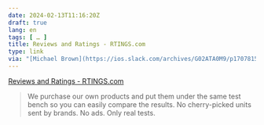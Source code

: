 ```yaml
---
date: 2024-02-13T11:16:20Z
draft: true
lang: en
tags: [ … ]
title: Reviews and Ratings - RTINGS.com
type: link
via: "[Michael Brown](https://ios.slack.com/archives/G02ATA0M9/p1707815207179899?thread_ts=1707813541.452569&channel=G02ATA0M9&message_ts=1707815207.179899)"
---
```


[Reviews and Ratings - RTINGS.com](https://www.rtings.com/)

> We purchase our own products and put them under the same test bench so you can easily compare the results. No cherry-picked units sent by brands. No ads. Only real tests.

